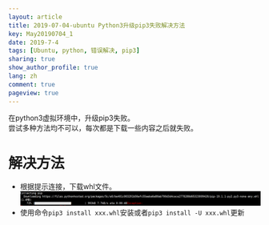 ```yaml
---
layout: article
title: 2019-07-04-ubuntu Python3升级pip3失败解决方法
key: May20190704_1
date: 2019-7-4
tags: [Ubuntu, python, 错误解决, pip3]
sharing: true
show_author_profile: true
lang: zh
comment: true
pageview: true
---
```

在python3虚拟环境中，升级pip3失败。<br>
尝试多种方法均不可以，每次都是下载一些内容之后就失败。<br>

# 解决方法

- 根据提示连接，下载whl文件。
![下载连接](/images/20190704173311.png)<br>
- 使用命令`pip3 install xxx.whl`安装或者`pip3 install -U xxx.whl`更新

